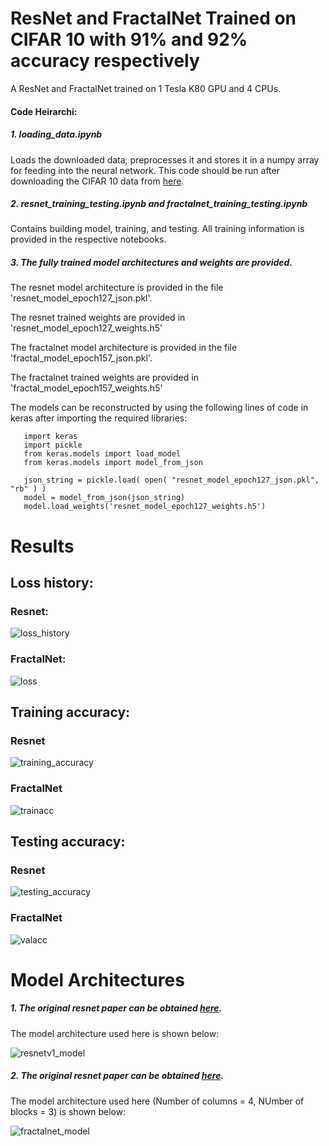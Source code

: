 # ResNet and FractalNet Trained on CIFAR 10 with 91% and 92% accuracy respectively
A ResNet and FractalNet trained on 1 Tesla K80 GPU and 4 CPUs.

#### Code Heirarchi:
##### 1. loading_data.ipynb

   Loads the downloaded data, preprocesses it and stores it in a numpy array for feeding into the neural network. This code should be run after downloading the CIFAR 10 data from [here](https://www.cs.toronto.edu/~kriz/cifar.html). 
   

##### 2. resnet_training_testing.ipynb and fractalnet_training_testing.ipynb

   Contains building model, training, and testing. All training information is provided in the respective notebooks.


##### 3. The fully trained model architectures and weights are provided. 

   The resnet model architecture is provided in the file 'resnet_model_epoch127_json.pkl'.

   The resnet trained weights are provided in 'resnet_model_epoch127_weights.h5'
   
   The fractalnet model architecture is provided in the file 'fractal_model_epoch157_json.pkl'.

   The fractalnet trained weights are provided in 'fractal_model_epoch157_weights.h5'
   
   The models can be reconstructed by using the following lines of code in keras after importing the required libraries:
   
   
```
   import keras
   import pickle 
   from keras.models import load_model
   from keras.models import model_from_json

   json_string = pickle.load( open( "resnet_model_epoch127_json.pkl", "rb" ) )
   model = model_from_json(json_string)
   model.load_weights('resnet_model_epoch127_weights.h5')
```
   
# Results 
## Loss history:

### Resnet: 

![loss_history](https://user-images.githubusercontent.com/18056877/37247169-528a648a-2485-11e8-9314-7a57829586ab.png)

### FractalNet:

![loss](https://user-images.githubusercontent.com/18056877/37561415-683e70b0-2a24-11e8-811f-ccf760d252de.png)

## Training accuracy:
### Resnet
![training_accuracy](https://user-images.githubusercontent.com/18056877/37247175-6e7c5f90-2485-11e8-8625-20d30b260d9f.png)
### FractalNet
![trainacc](https://user-images.githubusercontent.com/18056877/37561427-9d81d4ec-2a24-11e8-900e-1d107ca7c302.png)

## Testing accuracy:
### Resnet
![testing_accuracy](https://user-images.githubusercontent.com/18056877/37247178-77daca04-2485-11e8-8a3e-68364a027be6.png)
### FractalNet

![valacc](https://user-images.githubusercontent.com/18056877/37561433-b2f92b7c-2a24-11e8-9084-9c981f3537c7.png)


# Model Architectures
##### 1. The original resnet paper can be obtained [here](https://arxiv.org/abs/1512.03385).
The model architecture used here is shown below: 

![resnetv1_model](https://user-images.githubusercontent.com/18056877/37247163-194b92f2-2485-11e8-9a3d-2732ef511976.png)

##### 2. The original resnet paper can be obtained [here](https://arxiv.org/abs/1605.07648).
The model architecture used here (Number of columns = 4, NUmber of blocks = 3) is shown below: 


![fractalnet_model](https://user-images.githubusercontent.com/18056877/37561437-e3c9b762-2a24-11e8-9d87-21c33392558c.png)
